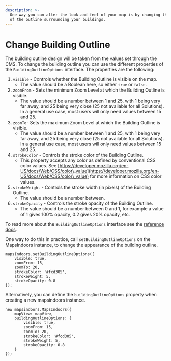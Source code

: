 ```yaml
---
description: >-
  One way you can alter the look and feel of your map is by changing the color
  of the outline surrounding your buildings.
---
```


# Change Building Outline

The building outline design will be taken from the values set through the CMS. To change the building outline you can use the different properties of the `BuildingOutlineOptions` interface. The properties are the following:

1. `visible` - Controls whether the Building Outline is visible on the map.
   * The value should be a Boolean here, so either `true` or `false`.
2. `zoomFrom` - Sets the minimum Zoom Level at which the Building Outline is visible.
   * The value should be a number between 1 and 25, with 1 being very far away, and 25 being very close (25 not available for all Solutions). In a general use case, most users will only need values between 15 and 25.
3. `zoomTo`- Sets the maximum Zoom Level at which the Building Outline is visible.
   * The value should be a number between 1 and 25, with 1 being very far away, and 25 being very close (25 not available for all Solutions). In a general use case, most users will only need values between 15 and 25.
4. `strokeColor` - Controls the stroke color of the Building Outline.
   * This property accepts any color as defined by conventional CSS color values. See [https://developer.mozilla.org/en-US/docs/Web/CSS/color\_value](https://developer.mozilla.org/en-US/docs/Web/CSS/color\_value) for more information on CSS color values.
5. `strokeWeight` - Controls the stroke width (in pixels) of the Building Outline.
   * The value should be a number between.
6. `strokeOpacity` - Controls the stroke opacity of the Building Outline.
   * The value should be a number between 0 and 1, for example a value of 1 gives 100% opacity, 0.2 gives 20% opacity, etc.

To read more about the `BuildingOutlineOptions` interface see the [reference docs](https://app.mapsindoors.com/mapsindoors/js/sdk/latest/docs/BuildingOutlineOptions.html).

One way to do this in practice, call `setBuildingOutlineOptions` on the MapsIndoors instance, to change the appearance of the building outline.

```
mapsIndoors.setBuildingOutlineOptions({
    visible: true,
    zoomFrom: 15,
    zoomTo: 20,
    strokeColor: '#fcd305',
    strokeWeight: 5,
    strokeOpacity: 0.8
});
```

Alternatively, you can define the `buildingOutlineOptions` property when creating a new mapsindoors instance.

```
new mapsindoors.MapsIndoors({
    mapView: mapView,
    buildingOutlineOptions: {
        visible: true,
        zoomFrom: 15,
        zoomTo: 20,
        strokeColor: '#fcd305',
        strokeWeight: 5,
        strokeOpacity: 0.8
    }
});
```

[\
](https://docs.mapsindoors.com/display-language)
